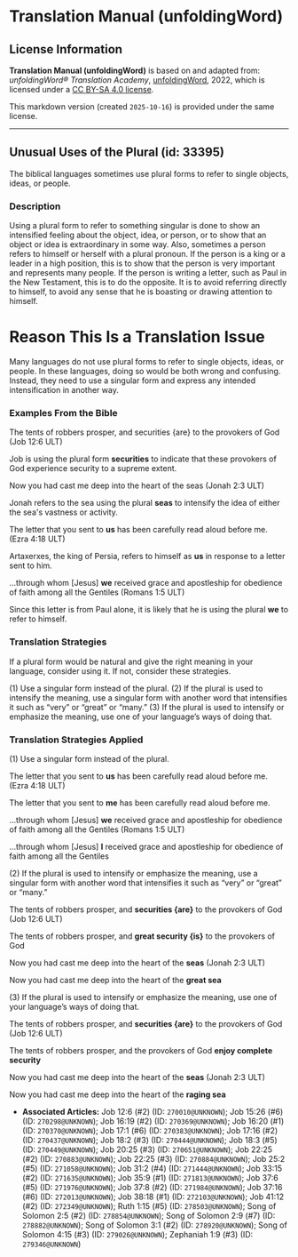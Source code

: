 # Translation Manual (unfoldingWord)

## License Information

**Translation Manual (unfoldingWord)** is based on and adapted from: _unfoldingWord® Translation Academy_, [unfoldingWord](https://unfoldingword.org/utw), 2022, which is licensed under a [CC BY-SA 4.0 license](https://creativecommons.org/licenses/by-sa/4.0/legalcode.en).

This markdown version (created `2025-10-16`) is provided under the same license.



--------------------------------

## Unusual Uses of the Plural (id: 33395)

The biblical languages sometimes use plural forms to refer to single objects, ideas, or people.

### Description

Using a plural form to refer to something singular is done to show an intensified feeling about the object, idea, or person, or to show that an object or idea is extraordinary in some way. Also, sometimes a person refers to himself or herself with a plural pronoun. If the person is a king or a leader in a high position, this is to show that the person is very important and represents many people. If the person is writing a letter, such as Paul in the New Testament, this is to do the opposite. It is to avoid referring directly to himself, to avoid any sense that he is boasting or drawing attention to himself.

Reason This Is a Translation Issue
==================================

Many languages do not use plural forms to refer to single objects, ideas, or people. In these languages, doing so would be both wrong and confusing. Instead, they need to use a singular form and express any intended intensification in another way.

### Examples From the Bible

The tents of robbers prosper, and securities {are} to the provokers of God (Job 12:6 ULT)

Job is using the plural form **securities** to indicate that these provokers of God experience security to a supreme extent.

Now you had cast me deep into the heart of the seas (Jonah 2:3 ULT)

Jonah refers to the sea using the plural **seas** to intensify the idea of either the sea's vastness or activity.

The letter that you sent to **us** has been carefully read aloud before me. (Ezra 4:18 ULT)

Artaxerxes, the king of Persia, refers to himself as **us** in response to a letter sent to him.

…through whom \[Jesus] **we** received grace and apostleship for obedience of faith among all the Gentiles (Romans 1:5 ULT)

Since this letter is from Paul alone, it is likely that he is using the plural **we** to refer to himself.

### Translation Strategies

If a plural form would be natural and give the right meaning in your language, consider using it. If not, consider these strategies.

(1\) Use a singular form instead of the plural. (2\) If the plural is used to intensify the meaning, use a singular form with another word that intensifies it such as “very” or “great” or “many.” (3\) If the plural is used to intensify or emphasize the meaning, use one of your language’s ways of doing that.

### Translation Strategies Applied

(1\) Use a singular form instead of the plural.

The letter that you sent to **us** has been carefully read aloud before me. (Ezra 4:18 ULT)

The letter that you sent to **me** has been carefully read aloud before me.

…through whom \[Jesus] **we** received grace and apostleship for obedience of faith among all the Gentiles (Romans 1:5 ULT)

…through whom \[Jesus] **I** received grace and apostleship for obedience of faith among all the Gentiles

(2\) If the plural is used to intensify or emphasize the meaning, use a singular form with another word that intensifies it such as “very” or “great” or “many.”

The tents of robbers prosper, and **securities {are}** to the provokers of God (Job 12:6 ULT)

The tents of robbers prosper, and **great security {is}** to the provokers of God

Now you had cast me deep into the heart of the **seas** (Jonah 2:3 ULT)

Now you had cast me deep into the heart of the **great sea**

(3\) If the plural is used to intensify or emphasize the meaning, use one of your language’s ways of doing that.

The tents of robbers prosper, and **securities {are}** to the provokers of God (Job 12:6 ULT)

The tents of robbers prosper, and the provokers of God **enjoy complete security**

Now you had cast me deep into the heart of the **seas** (Jonah 2:3 ULT)

Now you had cast me deep into the heart of the **raging sea**

* **Associated Articles:** Job 12:6 (#2) (ID: `270010@UNKNOWN`); Job 15:26 (#6) (ID: `270298@UNKNOWN`); Job 16:19 (#2) (ID: `270369@UNKNOWN`); Job 16:20 (#1) (ID: `270370@UNKNOWN`); Job 17:1 (#6) (ID: `270383@UNKNOWN`); Job 17:16 (#2) (ID: `270437@UNKNOWN`); Job 18:2 (#3) (ID: `270444@UNKNOWN`); Job 18:3 (#5) (ID: `270449@UNKNOWN`); Job 20:25 (#3) (ID: `270651@UNKNOWN`); Job 22:25 (#2) (ID: `270883@UNKNOWN`); Job 22:25 (#3) (ID: `270884@UNKNOWN`); Job 25:2 (#5) (ID: `271058@UNKNOWN`); Job 31:2 (#4) (ID: `271444@UNKNOWN`); Job 33:15 (#2) (ID: `271635@UNKNOWN`); Job 35:9 (#1) (ID: `271813@UNKNOWN`); Job 37:6 (#5) (ID: `271976@UNKNOWN`); Job 37:8 (#2) (ID: `271984@UNKNOWN`); Job 37:16 (#6) (ID: `272013@UNKNOWN`); Job 38:18 (#1) (ID: `272103@UNKNOWN`); Job 41:12 (#2) (ID: `272349@UNKNOWN`); Ruth 1:15 (#5) (ID: `278503@UNKNOWN`); Song of Solomon 2:5 (#2) (ID: `278854@UNKNOWN`); Song of Solomon 2:9 (#7) (ID: `278882@UNKNOWN`); Song of Solomon 3:1 (#2) (ID: `278920@UNKNOWN`); Song of Solomon 4:15 (#3) (ID: `279026@UNKNOWN`); Zephaniah 1:9 (#3) (ID: `279346@UNKNOWN`)

